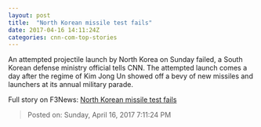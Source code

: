 ```yaml
---
layout: post
title:  "North Korean missile test fails"
date: 2017-04-16 14:11:24Z
categories: cnn-com-top-stories
---
```


An attempted projectile launch by North Korea on Sunday failed, a South Korean defense ministry official tells CNN. The attempted launch comes a day after the regime of Kim Jong Un showed off a bevy of new missiles and launchers at its annual military parade.


Full story on F3News: [North Korean missile test fails](http://www.f3nws.com/n/4gYHcH)

> Posted on: Sunday, April 16, 2017 7:11:24 PM
